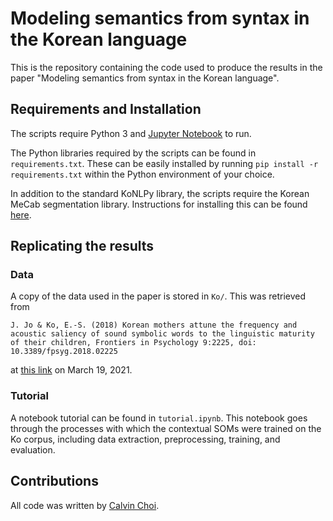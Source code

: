 # Modeling semantics from syntax in the Korean language

This is the repository containing the code used to produce the results in the paper "Modeling semantics from syntax in the Korean language".

## Requirements and Installation

The scripts require Python 3 and [Jupyter Notebook](https://jupyter.org/install) to run.

The Python libraries required by the scripts can be found in `requirements.txt`. These can be easily installed by running `pip install -r requirements.txt` within the Python environment of your choice.

In addition to the standard KoNLPy library, the scripts require the Korean MeCab segmentation library. Instructions for installing this can be found [here](https://konlpy.org/en/v0.4.4/install/).

## Replicating the results

### Data

A copy of the data used in the paper is stored in `Ko/`. This was retrieved from

```J. Jo & Ko, E.-S. (2018) Korean mothers attune the frequency and acoustic saliency of sound symbolic words to the linguistic maturity of their children, Frontiers in Psychology 9:2225, doi: 10.3389/fpsyg.2018.02225```

at [this link](https://childes.talkbank.org/access/EastAsian/Korean/Ko.html) on March 19, 2021.

### Tutorial

A notebook tutorial can be found in `tutorial.ipynb`. This notebook goes through the processes with which the contextual SOMs were trained on the Ko corpus, including data extraction, preprocessing, training, and evaluation.

## Contributions

All code was written by [Calvin Choi](https://ccalvin.com).